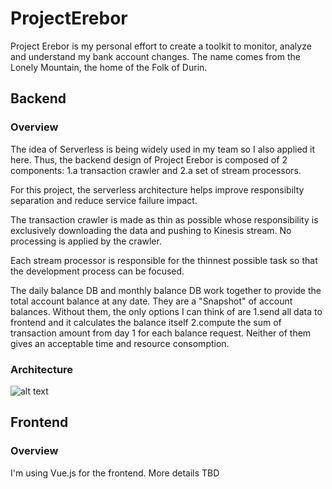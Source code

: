 # ProjectErebor
Project Erebor is my personal effort to create a toolkit to monitor, analyze and understand my bank account changes. The name comes from the Lonely Mountain, the home of the Folk of Durin. 

## Backend
### Overview
The idea of Serverless is being widely used in my team so I also applied it here. Thus, the backend design of Project Erebor is composed of 2 components: 1.a transaction crawler and 2.a set of stream processors. 

For this project, the serverless architecture helps improve responsibilty separation and reduce service failure impact. 

The transaction crawler is made as thin as possible whose responsibility is exclusively downloading the data and pushing to Kinesis stream. No processing is applied by the crawler. 

Each stream processor is responsible for the thinnest possible task so that the development process can be focused. 

The daily balance DB and monthly balance DB work together to provide the total account balance at any date. They are a "Snapshot" of account balances. Without them, the only options I can think of are 1.send all data to frontend and it calculates the balance itself 2.compute the sum of transaction amount from day 1 for each balance request. Neither of them gives an acceptable time and resource consomption. 

### Architecture
![alt text](https://github.com/Lingfei-Li/ProjectErebor/raw/master/BackendServerlessArchitecture.png)

## Frontend

### Overview
I'm using Vue.js for the frontend. More details TBD
